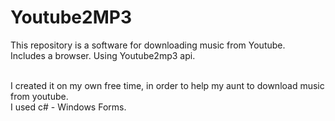 # Youtube2MP3

This repository is a software for downloading music from Youtube.<br>
Includes a browser. Using Youtube2mp3 api.<br><br>

I created it on my own free time, in order to help my aunt to download music from youtube.<br>
I used c# - Windows Forms.
